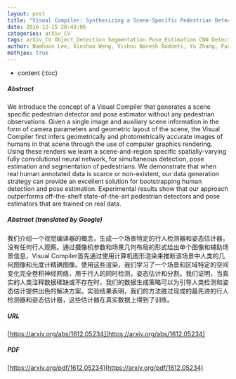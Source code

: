 ```yaml
---
layout: post
title: "Visual Compiler: Synthesizing a Scene-Specific Pedestrian Detector and Pose Estimator"
date: 2016-12-15 20:43:06
categories: arXiv_CV
tags: arXiv_CV Object_Detection Segmentation Pose_Estimation CNN Detection
author: Namhoon Lee, Xinshuo Weng, Vishnu Naresh Boddeti, Yu Zhang, Fares Beainy, Kris Kitani, Takeo Kanade
mathjax: true
---
```


* content
{:toc}

##### Abstract
We introduce the concept of a Visual Compiler that generates a scene specific pedestrian detector and pose estimator without any pedestrian observations. Given a single image and auxiliary scene information in the form of camera parameters and geometric layout of the scene, the Visual Compiler first infers geometrically and photometrically accurate images of humans in that scene through the use of computer graphics rendering. Using these renders we learn a scene-and-region specific spatially-varying fully convolutional neural network, for simultaneous detection, pose estimation and segmentation of pedestrians. We demonstrate that when real human annotated data is scarce or non-existent, our data generation strategy can provide an excellent solution for bootstrapping human detection and pose estimation. Experimental results show that our approach outperforms off-the-shelf state-of-the-art pedestrian detectors and pose estimators that are trained on real data.

##### Abstract (translated by Google)
我们介绍一个视觉编译器的概念，生成一个场景特定的行人检测器和姿态估计器，没有任何行人观察。通过摄像机参数和场景几何布局的形式给出单个图像和辅助场景信息，Visual Compiler首先通过使用计算机图形渲染来推断该场景中人类的几何图像和光度计精确图像。使用这些渲染，我们学习了一个场景和区域特定的空间变化完全卷积神经网络，用于行人的同时检测，姿态估计和分割。我们证明，当真实的人类注释数据稀缺或不存在时，我们的数据生成策略可以为引导人类检测和姿态估计提供出色的解决方案。实验结果表明，我们的方法胜过现成的最先进的行人检测器和姿态估计器，这些估计器在真实数据上得到了训练。

##### URL
[https://arxiv.org/abs/1612.05234](https://arxiv.org/abs/1612.05234)

##### PDF
[https://arxiv.org/pdf/1612.05234](https://arxiv.org/pdf/1612.05234)

